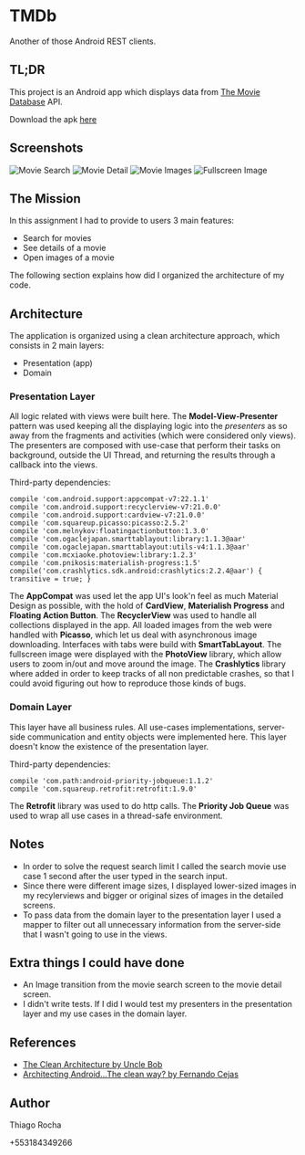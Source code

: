 # TMDb
Another of those Android REST clients.

## TL;DR
This project is an Android app which displays data from [The Movie Database](https://www.themoviedb.org) API.

Download the apk [here](https://github.com/thiagokimo/TMDb/blob/master/release/app-debug.apk?raw=true)

## Screenshots
![Movie Search](https://raw.githubusercontent.com/thiagokimo/TMDb/master/screenshots/movie-search.png)
![Movie Detail](https://raw.githubusercontent.com/thiagokimo/TMDb/master/screenshots/movie-detail.png)
![Movie Images](https://raw.githubusercontent.com/thiagokimo/TMDb/master/screenshots/movie-images.png)
![Fullscreen Image](https://raw.githubusercontent.com/thiagokimo/TMDb/master/screenshots/fullscreen-image.png)

## The Mission
In this assignment I had to provide to users 3 main features:

- Search for movies
- See details of a movie
- Open images of a movie

The following section explains how did I organized the architecture of my code.

## Architecture
The application is organized using a clean architecture approach, which consists in 2 main layers:

- Presentation (app)
- Domain

### Presentation Layer
All logic related with views were built here. The **Model-View-Presenter** pattern was used keeping all the displaying logic into the *presenters* as so away from the fragments and activities (which were considered only views). The presenters are composed with use-case that perform their tasks on background, outside the UI Thread, and returning the results through a callback into the views.

Third-party dependencies:
```
compile 'com.android.support:appcompat-v7:22.1.1'
compile 'com.android.support:recyclerview-v7:21.0.0'
compile 'com.android.support:cardview-v7:21.0.0'
compile 'com.squareup.picasso:picasso:2.5.2'
compile 'com.melnykov:floatingactionbutton:1.3.0'
compile 'com.ogaclejapan.smarttablayout:library:1.1.3@aar'
compile 'com.ogaclejapan.smarttablayout:utils-v4:1.1.3@aar'
compile 'com.mcxiaoke.photoview:library:1.2.3'
compile 'com.pnikosis:materialish-progress:1.5'
compile('com.crashlytics.sdk.android:crashlytics:2.2.4@aar') { transitive = true; }
```

The **AppCompat** was used let the app UI's look'n feel as much Material Design as possible, with the hold of **CardView**, **Materialish Progress** and **Floating Action Button**. The **RecyclerView** was used to handle all collections displayed in the app. All loaded images from the web were handled with **Picasso**, which let us deal with asynchronous image downloading. Interfaces with tabs were build with **SmartTabLayout**. The fullscreen image were displayed with the **PhotoView** library, which allow users to zoom in/out and move around the image. The **Crashlytics** library where added in order to keep tracks of all non predictable crashes, so that I could avoid figuring out how to reproduce those kinds of bugs.

### Domain Layer
This layer have all business rules. All use-cases implementations, server-side communication and entity objects were implemented here. This layer doesn't know the existence of the presentation layer.

Third-party dependencies:
```
compile 'com.path:android-priority-jobqueue:1.1.2'
compile 'com.squareup.retrofit:retrofit:1.9.0'
```

The **Retrofit** library was used to do http calls. The **Priority Job Queue** was used to wrap all use cases in a thread-safe environment.

## Notes

- In order to solve the request search limit I called the search movie use case 1 second after the user typed in the search input.
- Since there were different image sizes, I displayed lower-sized images in my recylerviews and bigger or original sizes of images in the detailed screens.
- To pass data from the domain layer to the presentation layer I used a mapper to filter out all unnecessary information from the server-side that I wasn't going to use in the views.

## Extra things I could have done

- An Image transition from the movie search screen to the movie detail screen.
- I didn't write tests. If I did I would test my presenters in the presentation layer and my use cases in the domain layer.

## References

- [The Clean Architecture by Uncle Bob](http://blog.8thlight.com/uncle-bob/2012/08/13/the-clean-architecture.html)
- [Architecting Android…The clean way? by Fernando Cejas](http://fernandocejas.com/2014/09/03/architecting-android-the-clean-way/)

## Author
Thiago Rocha

+553184349266
